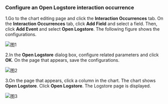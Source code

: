 ### Configure an Open Logstore interaction occurrence

1.Go to the chart editing page and click the **Interaction Occurrences** tab. On the **Interaction Occurrences** tab, click **Add Field** and select a field. Then, click **Add Event** and select **Open Logstore**. The following figure shows the configurations.

![图1](/img/src/visulization/interactionEvent/event1.png)

2.In the **Open Logstore** dialog box, configure related parameters and click **OK**. On the page that appears, save the configurations.

![图2](/img/src/visulization/interactionEvent/event2.png)

3.On the page that appears, click a column in the chart. The chart shows **Open Logstore**. Click **Open Logstore**. The Logstore page is displayed.

![图3](/img/src/visulization/interactionEvent/event3.png)
